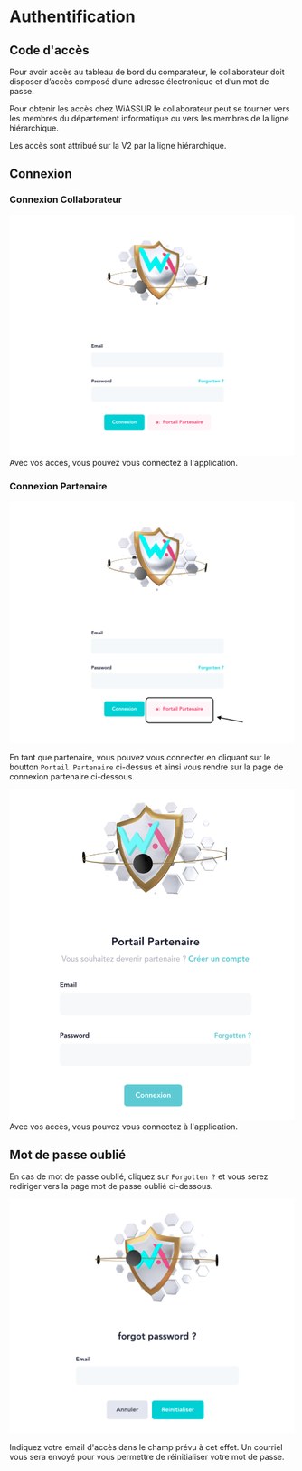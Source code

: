 # Authentification

## Code d'accès

Pour avoir accès au tableau de bord du comparateur, le collaborateur doit disposer d’accès composé d’une adresse électronique et d’un mot de passe. 

Pour obtenir les accès chez WiASSUR le collaborateur peut se tourner vers les membres du département informatique ou vers les membres de la ligne hiérarchique. 

Les accès sont attribué sur la V2 par la ligne hiérarchique.

## Connexion
### Connexion Collaborateur
<img src="public/connexion.png" />
Avec vos accès, vous pouvez vous connectez à l'application.

### Connexion Partenaire
<img src="public/connexionIndication.png" />

En tant que partenaire, vous pouvez vous connecter en cliquant sur le boutton `Portail Partenaire` ci-dessus et ainsi vous rendre sur la page de connexion partenaire ci-dessous.

<img src="public/connexionPartner.png" />
Avec vos accès, vous pouvez vous connectez à l'application.

## Mot de passe oublié
En cas de mot de passe oublié, cliquez sur `Forgotten ?` et vous serez rediriger vers la page mot de passe oublié ci-dessous.

<img src="public/forgotten.png" />

Indiquez votre email d'accès dans le champ prévu à cet effet. Un courriel vous sera envoyé pour vous permettre de réinitialiser votre mot de passe.